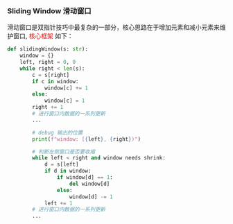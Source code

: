 ### Sliding Window 滑动窗口 
滑动窗口是双指针技巧中最复杂的一部分，核心思路在于增加元素和减小元素来维护窗口, <font color="red"> 核心框架 </font> 如下： 
```python 
def slidingWindow(s: str):
    window = {}
    left, right = 0, 0
    while right < len(s):
        c = s[right]
        if c in window:
            window[c] += 1
        else:
            window[c] = 1
        right += 1
        # 进行窗口内数据的一系列更新
        ...

        # debug 输出的位置
        print(f"window: [{left}, {right})")

        # 判断左侧窗口是否要收缩
        while left < right and window needs shrink:
            d = s[left]
            if d in window:
                if window[d] == 1:
                    del window[d]
                else:
                    window[d] -= 1
            left += 1
        # 进行窗口内数据的一系列更新 
        ... 
```   